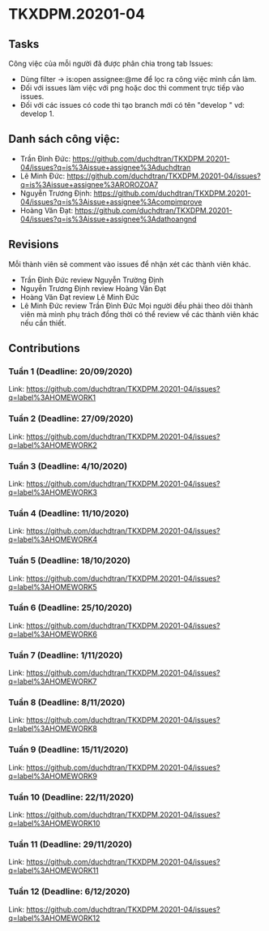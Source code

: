 # TKXDPM.20201-04
## Tasks
Công việc của mỗi người đã được phân chia trong tab Issues:
+ Dùng filter -> is:open assignee:@me  để lọc ra công việc mình cần làm.
+ Đối với issues làm việc với png hoặc doc thì comment trực tiếp vào issues.
+ Đối với các issues có code thì tạo branch mới có tên "develop <issue>" vd: develop 1.
 
## Danh sách công việc:
+ Trần Đình Đức: https://github.com/duchdtran/TKXDPM.20201-04/issues?q=is%3Aissue+assignee%3Aduchdtran
+ Lê Minh Đức: https://github.com/duchdtran/TKXDPM.20201-04/issues?q=is%3Aissue+assignee%3AROROZOA7
+ Nguyễn Trương Định: https://github.com/duchdtran/TKXDPM.20201-04/issues?q=is%3Aissue+assignee%3Acompimprove
+ Hoàng Văn Đạt: https://github.com/duchdtran/TKXDPM.20201-04/issues?q=is%3Aissue+assignee%3Adathoangnd

## Revisions
Mỗi thành viên sẽ comment vào issues để nhận xét các thành viên khác.
+ Trần Đình Đức review Nguyễn Trường Định
+ Nguyễn Trương Định review Hoàng Văn Đạt
+ Hoàng Văn Đạt review Lê Minh Đức
+ Lê Minh Đức review Trần Đình Đức
Mọi người đều phải theo dõi thành viên mà mình phụ trách đồng thời có thể review về các thành viên khác nếu cần thiết.
## Contributions

### Tuần 1 (Deadline: 20/09/2020)
Link: https://github.com/duchdtran/TKXDPM.20201-04/issues?q=label%3AHOMEWORK1

### Tuần 2 (Deadline: 27/09/2020)
Link: https://github.com/duchdtran/TKXDPM.20201-04/issues?q=label%3AHOMEWORK2

### Tuần 3 (Deadline: 4/10/2020)
Link: https://github.com/duchdtran/TKXDPM.20201-04/issues?q=label%3AHOMEWORK3

### Tuần 4 (Deadline: 11/10/2020)
Link: https://github.com/duchdtran/TKXDPM.20201-04/issues?q=label%3AHOMEWORK4

### Tuần 5 (Deadline: 18/10/2020)
Link: https://github.com/duchdtran/TKXDPM.20201-04/issues?q=label%3AHOMEWORK5

### Tuần 6 (Deadline: 25/10/2020)
Link: https://github.com/duchdtran/TKXDPM.20201-04/issues?q=label%3AHOMEWORK6

### Tuần 7 (Deadline: 1/11/2020)
Link: https://github.com/duchdtran/TKXDPM.20201-04/issues?q=label%3AHOMEWORK7

### Tuần 8 (Deadline: 8/11/2020)
Link: https://github.com/duchdtran/TKXDPM.20201-04/issues?q=label%3AHOMEWORK8

### Tuần 9 (Deadline: 15/11/2020)
Link: https://github.com/duchdtran/TKXDPM.20201-04/issues?q=label%3AHOMEWORK9

### Tuần 10 (Deadline: 22/11/2020)
Link: https://github.com/duchdtran/TKXDPM.20201-04/issues?q=label%3AHOMEWORK10

### Tuần 11 (Deadline: 29/11/2020)
Link: https://github.com/duchdtran/TKXDPM.20201-04/issues?q=label%3AHOMEWORK11

### Tuần 12 (Deadline: 6/12/2020)
Link: https://github.com/duchdtran/TKXDPM.20201-04/issues?q=label%3AHOMEWORK12
